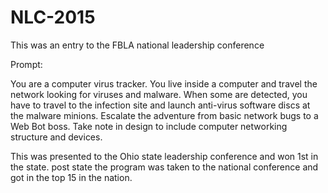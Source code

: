 # NLC-2015
This was an entry to the FBLA national leadership conference

Prompt:

You are a computer virus tracker.
You live inside a computer and travel the network looking
for viruses and malware. When some are detected, you have
to travel to the infection site and launch anti-virus software
discs at the malware minions.
Escalate the adventure from basic network bugs to a Web Bot boss.
Take note in design to include computer networking structure and devices.
  
This was presented to the Ohio state leadership conference and won 1st in the state.
post state the program was taken to the national conference and got in the top 15 in the nation.
